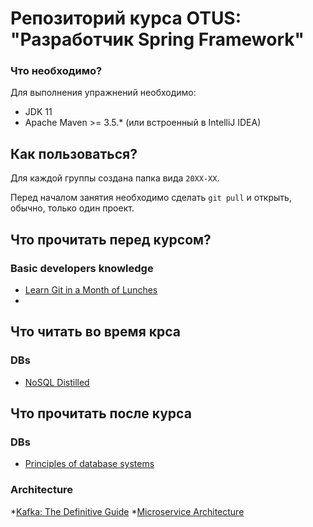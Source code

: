 # Репозиторий курса OTUS: "Разработчик Spring Framework"

### Что необходимо?

Для выполнения упражнений необходимо:
* JDK 11
* Apache Maven >= 3.5.* (или встроенный в IntelliJ IDEA) 

## Как пользоваться?

Для каждой группы создана папка вида `20XX-XX`.

Перед началом занятия необходимо сделать `git pull` и открыть, обычно, только один проект.

## Что прочитать перед курсом?

### Basic developers knowledge 
* [Learn Git in a Month of Lunches](https://pepa.holla.cz/wp-content/uploads/2016/01/Learn-Git-in-a-Month-of-Lunches.pdf)
* 

## Что читать во время крса

### DBs
* [NoSQL Distilled](https://bigdata-ir.com/wp-content/uploads/2017/04/NoSQL-Distilled.pdf)

## Что прочитать после курса

### DBs
* [Principles of database systems](https://www.sti-innsbruck.at/sites/default/files/Knowledge-Representation-Search-and-Rules/principles-of-database-and-knowledge-base-systems-volume-1-1.pdf)

### Architecture
*[Kafka: The Definitive Guide](https://www.oreilly.com/library/view/kafka-the-definitive/9781491936153/) 
*[Microservice Architecture](https://www.oreilly.com/library/view/microservice-architecture/9781491956328/)
